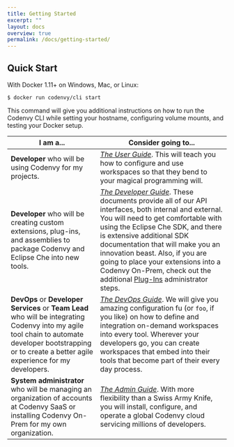 ```yaml
---
title: Getting Started
excerpt: ""
layout: docs
overview: true
permalink: /docs/getting-started/
---
```

## Quick Start
With Docker 1.11+ on Windows, Mac, or Linux:
```
$ docker run codenvy/cli start
```
This command will give you additional instructions on how to run the Codenvy CLI while setting your hostname, configuring volume mounts, and testing your Docker setup.

| I am a...   | Consider going to... |
| --- | --- |
| **Developer** who will be using Codenvy for my projects. | [*The User Guide*](doc:environments). This will teach you how to configure and use workspaces so that they bend to your magical programming will. |
| **Developer** who will be creating custom extensions, plug-ins, and assemblies to package Codenvy and Eclipse Che into new tools. | [*The Developer Guide*](doc:rest-api). These documents provide all of our API interfaces, both internal and external. You will need to get comfortable with using the Eclipse Che SDK, and there is extensive additional SDK documentation that will make you an innovation beast. Also, if you are going to place your extensions into a Codenvy On-Prem, check out the additional [Plug-Ins](doc:plug-ins) administrator steps. |
| **DevOps** or **Developer Services** or **Team Lead** who will be integrating Codenvy into my agile tool chain to automate developer bootstrapping or to create a better agile experience for my developers. | [*The DevOps Guide*](doc:factories). We will give you amazing configuration fu (or `foo`, if you like) on how to define and integration on-demand workspaces into every tool. Wherever your developers go, you can create workspaces that embed into their tools that become part of their every day process. |
| **System administrator** who will be managing an organization of accounts at Codenvy SaaS or installing Codenvy On-Prem for my own organization. | [*The Admin Guide*](doc:architecture). With more flexibility than a Swiss Army Knife, you will install, configure, and operate a global Codenvy cloud servicing millions of developers. |

